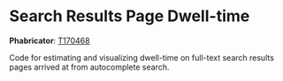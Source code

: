 # Search Results Page Dwell-time

**Phabricator**: [T170468](https://phabricator.wikimedia.org/T170468)

Code for estimating and visualizing dwell-time on full-text search results pages arrived at from autocomplete search.
